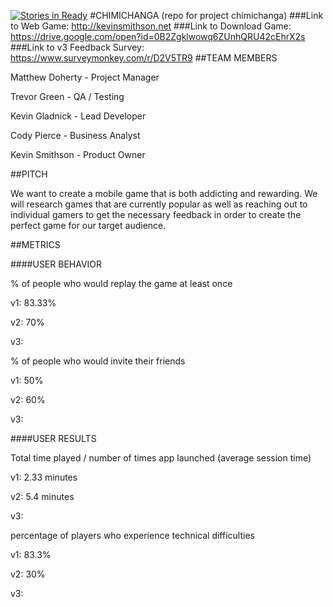[![Stories in Ready](https://badge.waffle.io/asu-cis-capstone/chimichanga.png?label=ready&title=Ready)](https://waffle.io/asu-cis-capstone/chimichanga)
#CHIMICHANGA
(repo for project chimichanga)
###Link to Web Game: http://kevinsmithson.net
###Link to Download Game: https://drive.google.com/open?id=0B2Zgklwowq6ZUnhQRU42cEhrX2s
###Link to v3 Feedback Survey: https://www.surveymonkey.com/r/D2V5TR9
##TEAM MEMBERS

Matthew Doherty - Project Manager

Trevor Green - QA / Testing

Kevin Gladnick - Lead Developer

Cody Pierce - Business Analyst

Kevin Smithson - Product Owner

##PITCH

We want to create a mobile game that is both addicting and rewarding. We will research games that are currently popular as well as reaching out to individual gamers to get the necessary feedback in order to create the perfect game for our target audience.

##METRICS

####USER BEHAVIOR

% of people who would replay the game at least once

v1: 83.33%

v2: 70%

v3: 

% of people who would invite their friends

v1: 50%

v2: 60%

v3:

####USER RESULTS

Total time played / number of times app launched (average session time)

v1: 2.33 minutes

v2: 5.4 minutes

v3:

percentage of players who experience technical difficulties

v1: 83.3%

v2: 30%

v3:
